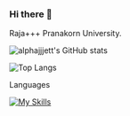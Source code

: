 ### Hi there 👋
Raja+++ Pranakorn University.

![alphajjjett's GitHub stats](https://github-readme-stats.vercel.app/api?username=alphajjjett&show_icons=true&theme=radical)

![Top Langs](https://github-readme-stats.vercel.app/api/top-langs/?username=anuraghazra&layout=compact)

Languages

[![My Skills](https://skillicons.dev/icons?i=js,html,css,c,cpp,php,py)](https://skillicons.dev)

